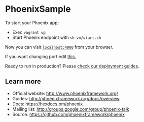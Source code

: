 # PhoenixSample

To start your Phoenix app:

  * Exec `vagrant up`
  * Start Phoenix endpoint with `sh vm/start.sh`

Now you can visit [`localhost:4000`](http://localhost:4000) from your browser.

If you want changing port edit [this.](https://github.com/furaji/phoenix_sample/blob/master/Vagrantfile#L10)

Ready to run in production? Please [check our deployment guides](http://www.phoenixframework.org/docs/deployment).

## Learn more

  * Official website: http://www.phoenixframework.org/
  * Guides: http://phoenixframework.org/docs/overview
  * Docs: https://hexdocs.pm/phoenix
  * Mailing list: http://groups.google.com/group/phoenix-talk
  * Source: https://github.com/phoenixframework/phoenix
